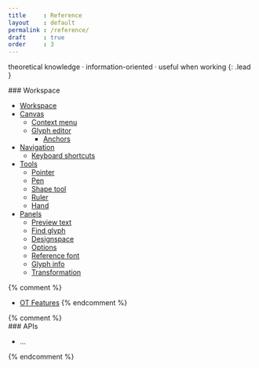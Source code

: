 ```yaml
---
title     : Reference
layout    : default
permalink : /reference/
draft     : true
order     : 3
---
```


theoretical knowledge · information-oriented · useful when working
{: .lead }

<div class='row'>
<div class='col' markdown='1'>
### Workspace

- [Workspace](workspace)
- [Canvas](canvas)
  - [Context menu](canvas/context-menu)
  - [Glyph editor](canvas/glyph-editor)
    - [Anchors](canvas/glyph-editor/anchors)
- [Navigation](navigation)
  - [Keyboard shortcuts](navigation/keyboard-shortcuts)
- [Tools](tools)
  - [Pointer](tools/pointer)
  - [Pen](tools/pen)
  - [Shape tool](tools/shapes)
  - [Ruler](tools/ruler)
  - [Hand](tools/hand)
- [Panels](panels)
  - [Preview text](panels/preview-text)
  - [Find glyph](panels/find-glyph)
  - [Designspace](panels/designspace)
  - [Options](panels/options)
  - [Reference font](panels/reference-font)
  - [Glyph info](panels/glyph-info)
  - [Transformation](panels/transformations)

{% comment %}
- [OT Features](#)
{% endcomment %}

</div>
{% comment %}
<div class='col' markdown='1'>
### APIs

- ...
</div>
{% endcomment %}
</div>